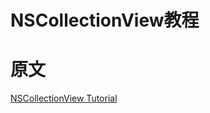 # NSCollectionView教程

# 原文

[NSCollectionView Tutorial](https://www.raywenderlich.com/783-nscollectionview-tutorial)












